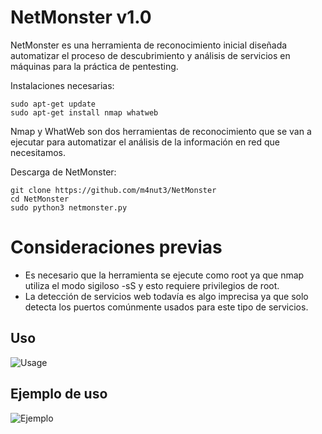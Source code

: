 # NetMonster v1.0
NetMonster es una herramienta de reconocimiento inicial diseñada automatizar el proceso de descubrimiento y análisis de servicios en máquinas para la práctica de pentesting.

Instalaciones necesarias:
```shell
sudo apt-get update
sudo apt-get install nmap whatweb
```

Nmap y WhatWeb son dos herramientas de reconocimiento que se van a ejecutar para automatizar el análisis de la información en red que necesitamos.

Descarga de NetMonster:
```shell
git clone https://github.com/m4nut3/NetMonster
cd NetMonster
sudo python3 netmonster.py
```

# Consideraciones previas

- Es necesario que la herramienta se ejecute como root ya que nmap utiliza el modo sigiloso -sS y esto requiere privilegios de root.
- La detección de servicios web todavía es algo imprecisa ya que solo detecta los puertos comúnmente usados para este tipo de servicios.

## Uso

![Usage](https://private-user-images.githubusercontent.com/171588712/403861601-191ae082-d291-4515-ba8b-3e21dab6f633.png?jwt=eyJhbGciOiJIUzI1NiIsInR5cCI6IkpXVCJ9.eyJpc3MiOiJnaXRodWIuY29tIiwiYXVkIjoicmF3LmdpdGh1YnVzZXJjb250ZW50LmNvbSIsImtleSI6ImtleTUiLCJleHAiOjE3MzcwMzA5NzcsIm5iZiI6MTczNzAzMDY3NywicGF0aCI6Ii8xNzE1ODg3MTIvNDAzODYxNjAxLTE5MWFlMDgyLWQyOTEtNDUxNS1iYThiLTNlMjFkYWI2ZjYzMy5wbmc_WC1BbXotQWxnb3JpdGhtPUFXUzQtSE1BQy1TSEEyNTYmWC1BbXotQ3JlZGVudGlhbD1BS0lBVkNPRFlMU0E1M1BRSzRaQSUyRjIwMjUwMTE2JTJGdXMtZWFzdC0xJTJGczMlMkZhd3M0X3JlcXVlc3QmWC1BbXotRGF0ZT0yMDI1MDExNlQxMjMxMTdaJlgtQW16LUV4cGlyZXM9MzAwJlgtQW16LVNpZ25hdHVyZT0zN2UyOWZiMDhkMzJiMWE2YWE3YWRkYTFiMTgwYmRiMmM1ZjU5OWJlZmNiMDI5ZjlmZTM1MDJjYTZmY2VkZWZjJlgtQW16LVNpZ25lZEhlYWRlcnM9aG9zdCJ9.zU_DBj4WkLPzdB-bNA7P1XzapE-wMunw7GOhVyJkvTA)

## Ejemplo de uso
![Ejemplo](https://private-user-images.githubusercontent.com/171588712/403860379-2891e571-b81a-4c39-bb53-16c20dfa6e15.png?jwt=eyJhbGciOiJIUzI1NiIsInR5cCI6IkpXVCJ9.eyJpc3MiOiJnaXRodWIuY29tIiwiYXVkIjoicmF3LmdpdGh1YnVzZXJjb250ZW50LmNvbSIsImtleSI6ImtleTUiLCJleHAiOjE3MzgzMjM0NjMsIm5iZiI6MTczODMyMzE2MywicGF0aCI6Ii8xNzE1ODg3MTIvNDAzODYwMzc5LTI4OTFlNTcxLWI4MWEtNGMzOS1iYjUzLTE2YzIwZGZhNmUxNS5wbmc_WC1BbXotQWxnb3JpdGhtPUFXUzQtSE1BQy1TSEEyNTYmWC1BbXotQ3JlZGVudGlhbD1BS0lBVkNPRFlMU0E1M1BRSzRaQSUyRjIwMjUwMTMxJTJGdXMtZWFzdC0xJTJGczMlMkZhd3M0X3JlcXVlc3QmWC1BbXotRGF0ZT0yMDI1MDEzMVQxMTMyNDNaJlgtQW16LUV4cGlyZXM9MzAwJlgtQW16LVNpZ25hdHVyZT1jYzc2NWIxMTE1NTgwMTI5YzM2NTI1YmZhMDEzMjg4NjBlZWM4Y2VjZTNkMzRlNWE0NjYxOGFkOGQzN2VmN2RiJlgtQW16LVNpZ25lZEhlYWRlcnM9aG9zdCJ9.e2E5oxDG0X-oDusn7YNa2nM4kaJuIqd6wpUbpSbOF6A)
